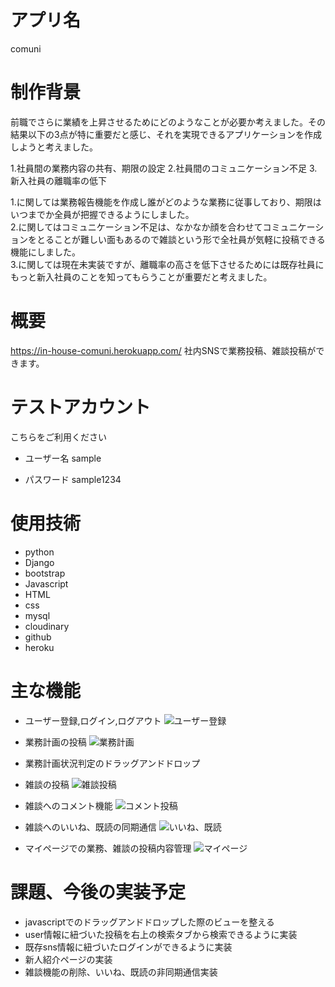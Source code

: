# アプリ名
 comuni

# 制作背景
 前職でさらに業績を上昇させるためにどのようなことが必要か考えました。その結果以下の3点が特に重要だと感じ、それを実現できるアプリケーションを作成しようと考えました。  

 1.社員間の業務内容の共有、期限の設定
 2.社員間のコミュニケーション不足
 3.新入社員の離職率の低下  

 1.に関しては業務報告機能を作成し誰がどのような業務に従事しており、期限はいつまでか全員が把握できるようにしました。  
 2.に関してはコミュニケーション不足は、なかなか顔を合わせてコミュニケーションをとることが難しい面もあるので雑談という形で全社員が気軽に投稿できる機能にしました。  
 3.に関しては現在未実装ですが、離職率の高さを低下させるためには既存社員にもっと新入社員のことを知ってもらうことが重要だと考えました。

# 概要
 https://in-house-comuni.herokuapp.com/
 社内SNSで業務投稿、雑談投稿ができます。

# テストアカウント
こちらをご利用ください
- ユーザー名
  sample

- パスワード
  sample1234

# 使用技術
- python
- Django
- bootstrap
- Javascript
- HTML
- css
- mysql
- cloudinary
- github
- heroku

# 主な機能
- ユーザー登録,ログイン,ログアウト
![ユーザー登録](https://i.gyazo.com/555b70a2f6385f142d632609f5291a4a.png)

- 業務計画の投稿
![業務計画](https://i.gyazo.com/6ea24b25ca07b7c128e259beefcbf57d.png)

- 業務計画状況判定のドラッグアンドドロップ

- 雑談の投稿
![雑談投稿](https://i.gyazo.com/fd4c4ad97307327162036946bd79e889.png)

- 雑談へのコメント機能
![コメント投稿](https://i.gyazo.com/932a6b19b15d1fa43dcd359081c07055.png)

- 雑談へのいいね、既読の同期通信
![いいね、既読](https://i.gyazo.com/e31ce26c5341807af9685b8497fc3473.png)

- マイページでの業務、雑談の投稿内容管理
![マイページ](https://i.gyazo.com/1894504076ac6688b8731751f5a6867b.png)

# 課題、今後の実装予定
- javascriptでのドラッグアンドドロップした際のビューを整える
- user情報に紐づいた投稿を右上の検索タブから検索できるように実装
- 既存sns情報に紐づいたログインができるように実装
- 新人紹介ページの実装
- 雑談機能の削除、いいね、既読の非同期通信実装